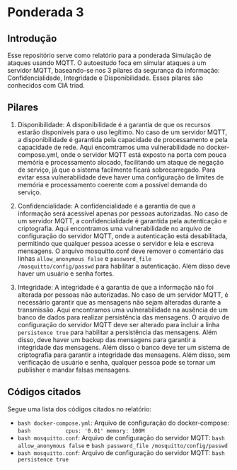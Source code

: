 # Ponderada 3

## Introdução

Esse repositório serve como relatório para a ponderada Simulação de ataques usando MQTT. O autoestudo foca em simular ataques a um servidor MQTT, baseando-se nos 3 pilares da segurança da informação: Confidencialidade, Integridade e Disponibilidade. Esses pilares são conhecidos com CIA triad.

## Pilares

1. Disponibilidade: A disponibilidade é a garantia de que os recursos estarão disponíveis para o uso legítimo. No caso de um servidor MQTT, a disponibilidade é garantida pela capacidade de processamento e pela capacidade de rede. Aqui  encomtramos uma vulnerabilidade no docker-compose.yml, onde o servidor MQTT está exposto na porta com pouca memória e processamento alocado, facilitando um ataque de negação de serviço, já que o sistema facilmente ficará sobrecarregado. Para evitar essa vulnerabilidade deve haver uma configuração de limites de memória e processamento coerente com a possível demanda do serviço.

2. Confidencialidade: A confidencialidade é a garantia de que a informação será acessível apenas por pessoas autorizadas. No caso de um servidor MQTT, a confidencialidade é garantida pela autenticação e criptografia. Aqui encontramos uma vulnerabilidade no arquivo de configuração do servidor MQTT, onde a autenticação está desabilitada, permitindo que qualquer pessoa acesse o servidor e leia e escreva mensagens. O arquivo mosquitto.conf deve remover o comentário das linhas `allow_anonymous false` e `password_file /mosquitto/config/passwd` para habilitar a autenticação. Além disso deve haver um  usuário e senha fortes.

3. Integridade: A integridade é a garantia de que a informação não foi alterada por pessoas não autorizadas. No caso de um servidor MQTT, é necessário garantir que as mensagens não sejam alteradas durante a transmissão. Aqui encontramos uma vulnerabilidade na ausência de um banco de dados para realizar persistência das mensagens. O arquivo de configuração do servidor MQTT deve ser alterado para incluir a linha `persistence true` para habilitar a persistência das mensagens. Além disso, deve haver um backup das mensagens para garantir a integridade das mensagens. Além disso o banco deve ter um sistema de criptografia para garantir a integridade das mensagens. Além disso, sem verificação de usuário e senha, qualquer pessoa pode se tornar um publisher e mandar falsas mensagens.

## Códigos citados

Segue uma lista dos códigos citados no relatório:

- ```bash docker-compose.yml```: Arquivo de configuração do docker-compose: ```bash           cpus: '0.01'
          memory: 100M```
- ```bash mosquitto.conf```: Arquivo de configuração do servidor MQTT: ```bash allow_anonymous false``` e ```bash password_file /mosquitto/config/passwd```
- ```bash mosquitto.conf```: Arquivo de configuração do servidor MQTT: ```bash persistence true```
